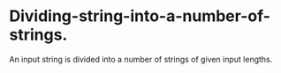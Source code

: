# Dividing-string-into-a-number-of-strings.
An input string is divided into a number of strings of given input lengths.
